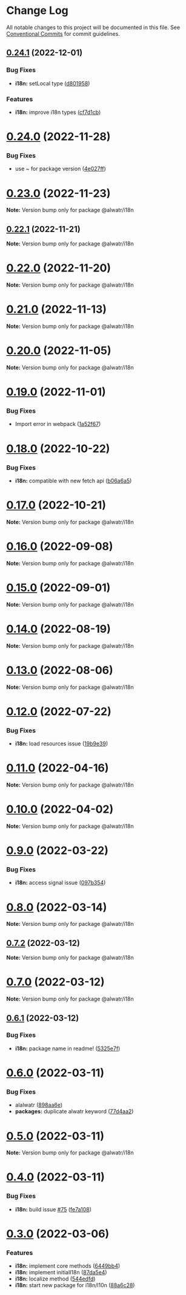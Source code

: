 # Change Log

All notable changes to this project will be documented in this file.
See [Conventional Commits](https://conventionalcommits.org) for commit guidelines.

## [0.24.1](https://github.com/AliMD/alwatr/compare/v0.24.0...v0.24.1) (2022-12-01)

### Bug Fixes

- **i18n:** setLocal type ([d801958](https://github.com/AliMD/alwatr/commit/d801958bcc130e93677a1efe2c0c2c6dc420b700))

### Features

- **i18n:** improve i18n types ([cf7d1cb](https://github.com/AliMD/alwatr/commit/cf7d1cb863ac039ec42fadeeb40ac371cfe936c5))

# [0.24.0](https://github.com/AliMD/alwatr/compare/v0.23.0...v0.24.0) (2022-11-28)

### Bug Fixes

- use ~ for package version ([4e027ff](https://github.com/AliMD/alwatr/commit/4e027ff63875e03b088ebcdc1bdf2495f4494eec))

# [0.23.0](https://github.com/AliMD/alwatr/compare/v0.22.1...v0.23.0) (2022-11-23)

**Note:** Version bump only for package @alwatr/i18n

## [0.22.1](https://github.com/AliMD/alwatr/compare/v0.22.0...v0.22.1) (2022-11-21)

**Note:** Version bump only for package @alwatr/i18n

# [0.22.0](https://github.com/AliMD/alwatr/compare/v0.21.0...v0.22.0) (2022-11-20)

**Note:** Version bump only for package @alwatr/i18n

# [0.21.0](https://github.com/AliMD/alwatr/compare/v0.20.0...v0.21.0) (2022-11-13)

**Note:** Version bump only for package @alwatr/i18n

# [0.20.0](https://github.com/AliMD/alwatr/compare/v0.19.0...v0.20.0) (2022-11-05)

**Note:** Version bump only for package @alwatr/i18n

# [0.19.0](https://github.com/AliMD/alwatr/compare/v0.18.0...v0.19.0) (2022-11-01)

### Bug Fixes

- Import error in webpack ([1a52f67](https://github.com/AliMD/alwatr/commit/1a52f67ff2788c51abd13126f34353c26aa669c3))

# [0.18.0](https://github.com/AliMD/alwatr/compare/v0.17.0...v0.18.0) (2022-10-22)

### Bug Fixes

- **i18n:** compatible with new fetch api ([b06a6a5](https://github.com/AliMD/alwatr/commit/b06a6a5958a4be8d84b74187f1c145f70370c06b))

# [0.17.0](https://github.com/AliMD/alwatr/compare/v0.16.1...v0.17.0) (2022-10-21)

**Note:** Version bump only for package @alwatr/i18n

# [0.16.0](https://github.com/AliMD/alwatr/compare/v0.15.0...v0.16.0) (2022-09-08)

**Note:** Version bump only for package @alwatr/i18n

# [0.15.0](https://github.com/AliMD/alwatr/compare/v0.14.0...v0.15.0) (2022-09-01)

**Note:** Version bump only for package @alwatr/i18n

# [0.14.0](https://github.com/AliMD/alwatr/compare/v0.13.0...v0.14.0) (2022-08-19)

**Note:** Version bump only for package @alwatr/i18n

# [0.13.0](https://github.com/AliMD/alwatr/compare/v0.12.0...v0.13.0) (2022-08-06)

**Note:** Version bump only for package @alwatr/i18n

# [0.12.0](https://github.com/AliMD/alwatr/compare/v0.11.0...v0.12.0) (2022-07-22)

### Bug Fixes

- **i18n:** load resources issue ([19b9e39](https://github.com/AliMD/alwatr/commit/19b9e39d5a415e60901c117be3f8f82d09ef8444))

# [0.11.0](https://github.com/AliMD/alwatr/compare/v0.10.1...v0.11.0) (2022-04-16)

**Note:** Version bump only for package @alwatr/i18n

# [0.10.0](https://github.com/AliMD/alwatr/compare/v0.9.0...v0.10.0) (2022-04-02)

**Note:** Version bump only for package @alwatr/i18n

# [0.9.0](https://github.com/AliMD/alwatr/compare/v0.8.0...v0.9.0) (2022-03-22)

### Bug Fixes

- **i18n:** access signal issue ([097b354](https://github.com/AliMD/alwatr/commit/097b354da71b5fb4ce1e15f5cbc4accbe12bb6e1))

# [0.8.0](https://github.com/AliMD/alwatr/compare/v0.7.2...v0.8.0) (2022-03-14)

**Note:** Version bump only for package @alwatr/i18n

## [0.7.2](https://github.com/AliMD/alwatr/compare/v0.7.1...v0.7.2) (2022-03-12)

**Note:** Version bump only for package @alwatr/i18n

# [0.7.0](https://github.com/AliMD/alwatr/compare/v0.6.1...v0.7.0) (2022-03-12)

**Note:** Version bump only for package @alwatr/i18n

## [0.6.1](https://github.com/AliMD/alwatr/compare/v0.6.0...v0.6.1) (2022-03-12)

### Bug Fixes

- **i18n:** package name in readme! ([5325e7f](https://github.com/AliMD/alwatr/commit/5325e7ff5f2b83862221544a4bcd931ed8b9f12f))

# [0.6.0](https://github.com/AliMD/alwatr/compare/v0.5.0...v0.6.0) (2022-03-11)

### Bug Fixes

- alalwatr ([898aa6e](https://github.com/AliMD/alwatr/commit/898aa6ed0888eab9265c83b96a50f1b8c216d143))
- **packages:** duplicate alwatr keyword ([77d4aa2](https://github.com/AliMD/alwatr/commit/77d4aa2105ad47515c3eee251fd6b8c281d0d1fc))

# [0.5.0](https://github.com/AliMD/alwatr/compare/v0.4.0...v0.5.0) (2022-03-11)

**Note:** Version bump only for package @alwatr/i18n

# [0.4.0](https://github.com/AliMD/alwatr/compare/v0.3.0...v0.4.0) (2022-03-11)

### Bug Fixes

- **i18n:** build issue [#75](https://github.com/AliMD/alwatr/issues/75) ([fe7a108](https://github.com/AliMD/alwatr/commit/fe7a108904176e63b8aa7e388d95ee8a90c6b71f))

# [0.3.0](https://github.com/AliMD/alwatr/compare/v0.2.1...v0.3.0) (2022-03-06)

### Features

- **i18n:** implement core methods ([6449bb4](https://github.com/AliMD/alwatr/commit/6449bb42837335c2e2e5b4a75e98139528e2e7da))
- **i18n:** implement initialI18n ([87da5e4](https://github.com/AliMD/alwatr/commit/87da5e46943ba12a8067fcac06c1dcced1e6fb92))
- **i18n:** localize method ([544edfd](https://github.com/AliMD/alwatr/commit/544edfdd1bc52befab6afe4cbfb62ce1638aff2d))
- **i18n:** start new package for i18n/l10n ([88a6c28](https://github.com/AliMD/alwatr/commit/88a6c28ad038ed02ca45128378e669f6d9c6949d))
